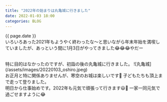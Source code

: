 ```yaml
---
title: "2022年の始まりは丸亀城に行きました"
date: 2022-01-03 18:00
categories: BLOG
---  
```

{{ page.date }}  
いろいろあった2021年もようやく終わったな〜と思いながら年末年始を満喫していましたが、あっという間に1月3日がやってきました😂😂😂やだー  

<br>
特に目的はなかったのですが、初詣の後の丸亀城に行きました。  
![丸亀城](/assets/images/20220103_oshiro.jpeg)  
<br>
お正月と特に関係ありませんが、寒空のお城は楽しいです🏯  
子どもたちも頂上まで走って登りました。  
<br>
明日から仕事始めです。2022年も元気で頑張って行きます😃💪  
一家一同元気で過ごせますように😂

